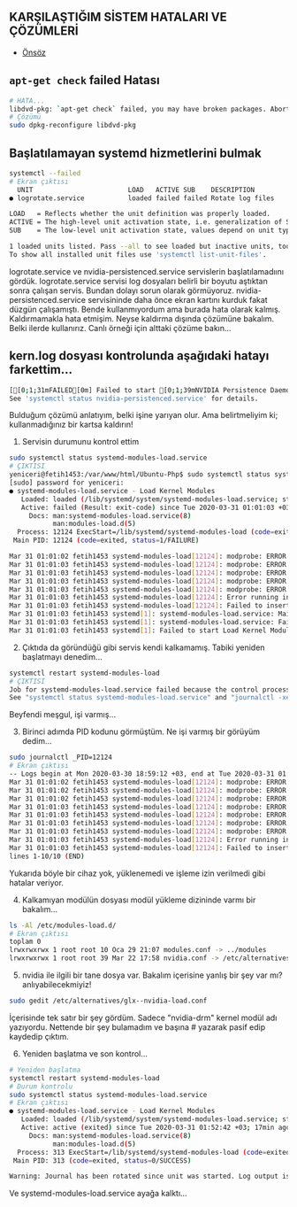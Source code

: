 ## KARŞILAŞTIĞIM SİSTEM HATALARI VE ÇÖZÜMLERİ

- [Önsöz](https://github.com/cicekhasan/DersNotlarim)


## `apt-get check` failed Hatası

```bash
# HATA...
libdvd-pkg: `apt-get check` failed, you may have broken packages. Aborting...
# Çözümü
sudo dpkg-reconfigure libdvd-pkg
```

## Başlatılamayan systemd hizmetlerini bulmak

```bash
systemctl --failed
# Ekran çıktısı
  UNIT                        LOAD   ACTIVE SUB    DESCRIPTION              
● logrotate.service           loaded failed failed Rotate log files         

LOAD   = Reflects whether the unit definition was properly loaded.
ACTIVE = The high-level unit activation state, i.e. generalization of SUB.
SUB    = The low-level unit activation state, values depend on unit type.

1 loaded units listed. Pass --all to see loaded but inactive units, too.
To show all installed unit files use 'systemctl list-unit-files'.
```

logrotate.service ve nvidia-persistenced.service servislerin başlatılamadıını gördük. logrotate.service servisi log dosyaları belirli bir boyutu aştıktan sonra çalışan servis. Bundan dolayı sorun olarak görmüyoruz. nvidia-persistenced.service servisininde daha önce ekran kartını kurduk fakat düzgün çalışamıştı. Bende kullanmıyordum ama burada hata olarak kalmış. Kaldırmamakla hata etmişim. Neyse kaldırma dışında çözümüne bakalım. Belki ilerde kullanırız.  Canlı örneği için alttaki çözüme bakın...


## kern.log dosyası kontrolunda aşağıdaki hatayı farkettim...

```bash
[[0;1;31mFAILED[0m] Failed to start [0;1;39mNVIDIA Persistence Daemon[0m.
See 'systemctl status nvidia-persistenced.service' for details.
```

Bulduğum çözümü anlatıyım, belki işine yarıyan olur. Ama belirtmeliyim ki; kullanmadığınız bir kartsa kaldırın!

1. Servisin durumunu kontrol ettim

```bash
sudo systemctl status systemd-modules-load.service
# ÇIKTISI
yeniceri@fetih1453:/var/www/html/Ubuntu-Php$ sudo systemctl status systemd-modules-load.service
[sudo] password for yeniceri: 
● systemd-modules-load.service - Load Kernel Modules
   Loaded: loaded (/lib/systemd/system/systemd-modules-load.service; static; vendor preset: enabled)
   Active: failed (Result: exit-code) since Tue 2020-03-31 01:01:03 +03; 2min 22s ago
     Docs: man:systemd-modules-load.service(8)
           man:modules-load.d(5)
  Process: 12124 ExecStart=/lib/systemd/systemd-modules-load (code=exited, status=1/FAILURE)
 Main PID: 12124 (code=exited, status=1/FAILURE)

Mar 31 01:01:02 fetih1453 systemd-modules-load[12124]: modprobe: ERROR: could not insert 'nvidia': Operation not permitted
Mar 31 01:01:03 fetih1453 systemd-modules-load[12124]: modprobe: ERROR: could not insert 'nvidia_current_modeset': No such device
Mar 31 01:01:03 fetih1453 systemd-modules-load[12124]: modprobe: ERROR: ../libkmod/libkmod-module.c:979 command_do() Error running install command for 
Mar 31 01:01:03 fetih1453 systemd-modules-load[12124]: modprobe: ERROR: could not insert 'nvidia_modeset': Operation not permitted
Mar 31 01:01:03 fetih1453 systemd-modules-load[12124]: modprobe: ERROR: could not insert 'nvidia_current_drm': No such device
Mar 31 01:01:03 fetih1453 systemd-modules-load[12124]: Error running install command for nvidia_drm
Mar 31 01:01:03 fetih1453 systemd-modules-load[12124]: Failed to insert module 'nvidia_drm': Operation not permitted
Mar 31 01:01:03 fetih1453 systemd[1]: systemd-modules-load.service: Main process exited, code=exited, status=1/FAILURE
Mar 31 01:01:03 fetih1453 systemd[1]: systemd-modules-load.service: Failed with result 'exit-code'.
Mar 31 01:01:03 fetih1453 systemd[1]: Failed to start Load Kernel Modules.
```

2. Çıktıda da göründüğü gibi servis kendi kalkamamış. Tabiki yeniden başlatmayı denedim...

```bash
systemctl restart systemd-modules-load 
# ÇIKTISI
Job for systemd-modules-load.service failed because the control process exited with error code.
See "systemctl status systemd-modules-load.service" and "journalctl -xe" for details.
```
Beyfendi meşgul, işi varmış...

3. Birinci adımda PID kodunu görmüştüm. Ne işi varmış bir görüyüm dedim...

```bash
sudo journalctl _PID=12124
# Ekran çıktısı
-- Logs begin at Mon 2020-03-30 18:59:12 +03, end at Tue 2020-03-31 01:12:24 +03. --
Mar 31 01:01:02 fetih1453 systemd-modules-load[12124]: modprobe: ERROR: could not insert 'nvidia_current': No such device
Mar 31 01:01:02 fetih1453 systemd-modules-load[12124]: modprobe: ERROR: ../libkmod/libkmod-module.c:979 command_do() Error running install command for 
Mar 31 01:01:02 fetih1453 systemd-modules-load[12124]: modprobe: ERROR: could not insert 'nvidia': Operation not permitted
Mar 31 01:01:03 fetih1453 systemd-modules-load[12124]: modprobe: ERROR: could not insert 'nvidia_current_modeset': No such device
Mar 31 01:01:03 fetih1453 systemd-modules-load[12124]: modprobe: ERROR: ../libkmod/libkmod-module.c:979 command_do() Error running install command for 
Mar 31 01:01:03 fetih1453 systemd-modules-load[12124]: modprobe: ERROR: could not insert 'nvidia_modeset': Operation not permitted
Mar 31 01:01:03 fetih1453 systemd-modules-load[12124]: modprobe: ERROR: could not insert 'nvidia_current_drm': No such device
Mar 31 01:01:03 fetih1453 systemd-modules-load[12124]: Error running install command for nvidia_drm
Mar 31 01:01:03 fetih1453 systemd-modules-load[12124]: Failed to insert module 'nvidia_drm': Operation not permitted
lines 1-10/10 (END)
```

Yukarıda böyle bir cihaz yok, yüklenemedi ve işleme izin verilmedi gibi hatalar veriyor.

4. Kalkamıyan modülün dosyası modül yükleme dizininde varmı bir bakalım...

```bash
ls -Al /etc/modules-load.d/
# Ekran çıktısı
toplam 0
lrwxrwxrwx 1 root root 10 Oca 29 21:07 modules.conf -> ../modules
lrwxrwxrwx 1 root root 39 Mar 22 17:58 nvidia.conf -> /etc/alternatives/glx--nvidia-load.conf
```
5. nvidia ile ilgili bir tane dosya var. Bakalım içerisine yanlış bir şey var mı? anlıyabilecekmiyiz!

```bash
sudo gedit /etc/alternatives/glx--nvidia-load.conf
```
İçerisinde tek satır bir şey gördüm. Sadece "nvidia-drm" kernel modül adı yazıyordu. Nettende bir şey bulamadım ve başına # yazarak pasif edip kaydedip çıktım.

6. Yeniden başlatma ve son kontrol...

```bash
# Yeniden başlatma
systemctl restart systemd-modules-load
# Durum kontrolu
sudo systemctl status systemd-modules-load.service
# Ekran çıktısı
● systemd-modules-load.service - Load Kernel Modules
   Loaded: loaded (/lib/systemd/system/systemd-modules-load.service; static; vendor preset: enabled)
   Active: active (exited) since Tue 2020-03-31 01:52:42 +03; 17min ago
     Docs: man:systemd-modules-load.service(8)
           man:modules-load.d(5)
  Process: 313 ExecStart=/lib/systemd/systemd-modules-load (code=exited, status=0/SUCCESS)
 Main PID: 313 (code=exited, status=0/SUCCESS)

Warning: Journal has been rotated since unit was started. Log output is incomplete or unavailable.
```

Ve systemd-modules-load.service ayağa kalktı...
